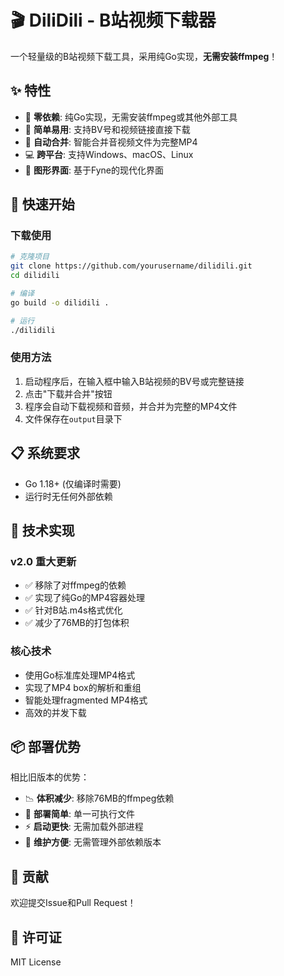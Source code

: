 # 🎬 DiliDili - B站视频下载器

一个轻量级的B站视频下载工具，采用纯Go实现，**无需安装ffmpeg**！

## ✨ 特性

- 🚀 **零依赖**: 纯Go实现，无需安装ffmpeg或其他外部工具
- 🎯 **简单易用**: 支持BV号和视频链接直接下载
- 🔧 **自动合并**: 智能合并音视频文件为完整MP4
- 💻 **跨平台**: 支持Windows、macOS、Linux
- 🎨 **图形界面**: 基于Fyne的现代化界面

## 🚀 快速开始

### 下载使用
```bash
# 克隆项目
git clone https://github.com/yourusername/dilidili.git
cd dilidili

# 编译
go build -o dilidili .

# 运行
./dilidili
```

### 使用方法
1. 启动程序后，在输入框中输入B站视频的BV号或完整链接
2. 点击"下载并合并"按钮
3. 程序会自动下载视频和音频，并合并为完整的MP4文件
4. 文件保存在`output`目录下

## 📋 系统要求

- Go 1.18+ (仅编译时需要)
- 运行时无任何外部依赖

## 🔧 技术实现

### v2.0 重大更新
- ✅ 移除了对ffmpeg的依赖
- ✅ 实现了纯Go的MP4容器处理
- ✅ 针对B站.m4s格式优化
- ✅ 减少了76MB的打包体积

### 核心技术
- 使用Go标准库处理MP4格式
- 实现了MP4 box的解析和重组
- 智能处理fragmented MP4格式
- 高效的并发下载

## 📦 部署优势

相比旧版本的优势：
- 📉 **体积减少**: 移除76MB的ffmpeg依赖
- 🎯 **部署简单**: 单一可执行文件
- ⚡ **启动更快**: 无需加载外部进程
- 🔧 **维护方便**: 无需管理外部依赖版本

## 🤝 贡献

欢迎提交Issue和Pull Request！

## 📄 许可证

MIT License

